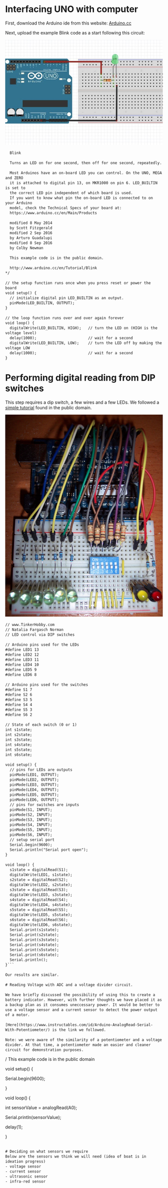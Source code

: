 # Interfacing UNO with computer

First, download the Arduino ide from this website: [Arduino.cc](https://www.arduino.cc/en/Main/Software)

Next, upload the example Blink code as a start following this circuit:

<img src = "ArduinoBlink.JPG"/>

```/*
  Blink

  Turns an LED on for one second, then off for one second, repeatedly.

  Most Arduinos have an on-board LED you can control. On the UNO, MEGA and ZERO
  it is attached to digital pin 13, on MKR1000 on pin 6. LED_BUILTIN is set to
  the correct LED pin independent of which board is used.
  If you want to know what pin the on-board LED is connected to on your Arduino
  model, check the Technical Specs of your board at:
  https://www.arduino.cc/en/Main/Products

  modified 8 May 2014
  by Scott Fitzgerald
  modified 2 Sep 2016
  by Arturo Guadalupi
  modified 8 Sep 2016
  by Colby Newman

  This example code is in the public domain.

  http://www.arduino.cc/en/Tutorial/Blink
*/

// the setup function runs once when you press reset or power the board
void setup() {
  // initialize digital pin LED_BUILTIN as an output.
  pinMode(LED_BUILTIN, OUTPUT);
}

// the loop function runs over and over again forever
void loop() {
  digitalWrite(LED_BUILTIN, HIGH);   // turn the LED on (HIGH is the voltage level)
  delay(1000);                       // wait for a second
  digitalWrite(LED_BUILTIN, LOW);    // turn the LED off by making the voltage LOW
  delay(1000);                       // wait for a second
}
```
# Performing digital reading from DIP switches

This step requires a dip switch, a few wires and a few LEDs. We followed a [simple tutorial](https://www.tinkerhobby.com/arduino-led-control-using-dip-switch/) found in the public domain.

<img src = "Arduino_DIP.JPG"/>

```
// www.TinkerHobby.com
// Natalia Fargasch Norman
// LED control via DIP switches

// Arduino pins used for the LEDs
#define LED1 13
#define LED2 12
#define LED3 11
#define LED4 10
#define LED5 9
#define LED6 8

// Arduino pins used for the switches
#define S1 7
#define S2 6
#define S3 5
#define S4 4
#define S5 3
#define S6 2

// State of each switch (0 or 1)
int s1state;
int s2state;
int s3state;
int s4state;
int s5state;
int s6state;

void setup() {
  // pins for LEDs are outputs
  pinMode(LED1, OUTPUT);
  pinMode(LED2, OUTPUT);
  pinMode(LED3, OUTPUT);
  pinMode(LED4, OUTPUT);
  pinMode(LED5, OUTPUT);
  pinMode(LED6, OUTPUT);
  // pins for switches are inputs
  pinMode(S1, INPUT);
  pinMode(S2, INPUT);
  pinMode(S3, INPUT);
  pinMode(S4, INPUT);
  pinMode(S5, INPUT);
  pinMode(S6, INPUT);
  // setup serial port
  Serial.begin(9600);
  Serial.println("Serial port open");
}

void loop() {
  s1state = digitalRead(S1);
  digitalWrite(LED1, s1state);
  s2state = digitalRead(S2);
  digitalWrite(LED2, s2state);
  s3state = digitalRead(S3);
  digitalWrite(LED3, s3state);
  s4state = digitalRead(S4);
  digitalWrite(LED4, s4state);
  s5state = digitalRead(S5);
  digitalWrite(LED5, s5state);
  s6state = digitalRead(S6);
  digitalWrite(LED6, s6state);
  Serial.print(s1state);
  Serial.print(s2state);
  Serial.print(s3state);
  Serial.print(s4state);
  Serial.print(s5state);
  Serial.print(s6state);
  Serial.println();
}```

Our results are similar.

# Reading Voltage with ADC and a voltage divider circuit.

We have briefly discussed the possibility of using this to create a battery indicator. However, with further thoughts we have placed it as a backup plan as it consumes uneccessary power. It would be better to use a voltage sensor and a current sensor to detect the power output of a motor.

[Here](https://www.instructables.com/id/Arduino-AnalogRead-Serial-With-Potentiometer/) is the link we followed. 

Note: we were aware of the similarity of a potentiometer and a voltage divider. At that time, a potentiometer made an easier and cleaner circuit for demonstration purposes.

```
/ This example code is in the public domain

void setup() {

Serial.begin(9600);

}

void loop() {

int sensorValue = analogRead(A0);

Serial.println(sensorValue);

delay(1);

}
```

# Deciding on what sensors we require
Below are the sensors we think we will need (idea of boat is in ideation progress)
- voltage sensor
- current sensor
- ultrasonic sensor
- infra-red sensor
